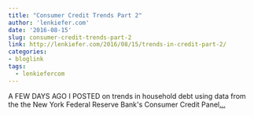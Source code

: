 ```yaml
---
title: "Consumer Credit Trends Part 2"
author: 'lenkiefer.com'
date: '2016-08-15'
slug: consumer-credit-trends-part-2
link: http://lenkiefer.com/2016/08/15/trends-in-credit-part-2/
categories:
- bloglink
tags:
  - lenkiefercom
---
```


A FEW DAYS AGO I POSTED on trends in household debt using data from the the New York Federal Reserve Bank's Consumer Credit Panel[... <i class="fas fa-external-link-alt"></i>](http://lenkiefer.com/2016/08/15/trends-in-credit-part-2/)


